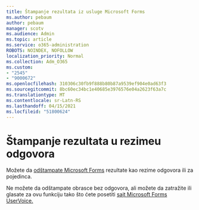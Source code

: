 ```yaml
---
title: Štampanje rezultata iz usluge Microsoft Forms
ms.author: pebaum
author: pebaum
manager: scotv
ms.audience: Admin
ms.topic: article
ms.service: o365-administration
ROBOTS: NOINDEX, NOFOLLOW
localization_priority: Normal
ms.collection: Adm_O365
ms.custom:
- "2545"
- "9000672"
ms.openlocfilehash: 310306c30fb9f888b80b87a9539ef904e0ad63f3
ms.sourcegitcommit: 8bc60ec34bc1e40685e3976576e04a2623f63a7c
ms.translationtype: MT
ms.contentlocale: sr-Latn-RS
ms.lasthandoff: 04/15/2021
ms.locfileid: "51800624"
---
```

# <a name="print-results-in-a-summary-of-responses"></a>Štampanje rezultata u rezimeu odgovora

Možete da [odštampate Microsoft Forms](https://support.office.com/article/print-a-form-22100b98-ba3c-41c1-9513-f76caca664fc) rezultate kao rezime odgovora ili za pojedinca. 

Ne možete da odštampate obrasce bez odgovora, ali možete da zatražite ili glasate za ovu funkciju tako što ćete posetiti [sajt Microsoft Forms UserVoice.](https://microsoftforms.uservoice.com/forums/386451-welcome-to-microsoft-forms-suggestion-box)
